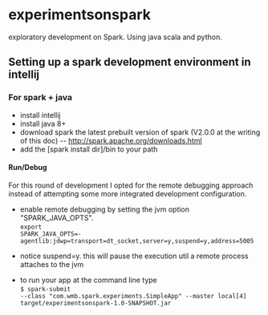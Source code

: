 # experimentsonspark
exploratory development on Spark. Using java scala and python.

## Setting up a spark development environment in intellij

### For spark + java
- install intellij
- install java 8+
- download spark the latest prebuilt version of spark (V2.0.0 at the writing of this doc)
-- http://spark.apache.org/downloads.html
- add the [spark install dir]/bin to your path

#### Run/Debug
For this round of development I opted for the remote debugging approach instead of attempting some 
more integrated development configuration. 

- enable remote debugging by setting the jvm option "SPARK_JAVA_OPTS". <br>
<code>export SPARK_JAVA_OPTS=-agentlib:jdwp=transport=dt_socket,server=y,suspend=y,address=5005</code>

* notice suspend=y. this will pause the execution util a remote process attaches to the jvm

- to run your app at the command line type <br>
<code>$ spark-submit --class "com.wmb.spark.experiments.SimpleApp"  --master local[4] target/experimentsonspark-1.0-SNAPSHOT.jar</code>


